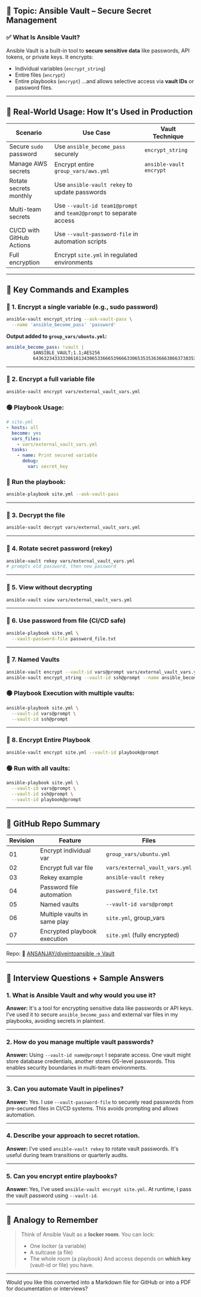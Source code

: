 ## 🔐 Topic: Ansible Vault – Secure Secret Management

### ✅ What Is Ansible Vault?

Ansible Vault is a built-in tool to **secure sensitive data** like passwords, API tokens, or private keys.
It encrypts:

* Individual variables (`encrypt_string`)
* Entire files (`encrypt`)
* Entire playbooks (`encrypt`)
  …and allows selective access via **vault IDs** or password files.

---

## 💼 Real-World Usage: How It's Used in Production

| Scenario                  | Use Case                                                            | Vault Technique         |
| ------------------------- | ------------------------------------------------------------------- | ----------------------- |
| Secure `sudo` password    | Use `ansible_become_pass` securely                                  | `encrypt_string`        |
| Manage AWS secrets        | Encrypt entire `group_vars/aws.yml`                                 | `ansible-vault encrypt` |
| Rotate secrets monthly    | Use `ansible-vault rekey` to update passwords                       |                         |
| Multi-team secrets        | Use `--vault-id team1@prompt` and `team2@prompt` to separate access |                         |
| CI/CD with GitHub Actions | Use `--vault-password-file` in automation scripts                   |                         |
| Full encryption           | Encrypt `site.yml` in regulated environments                        |                         |

---

## 🧪 Key Commands and Examples

### 🔹 1. Encrypt a single variable (e.g., sudo password)

```bash
ansible-vault encrypt_string --ask-vault-pass \
  --name 'ansible_become_pass' 'password'
```

**Output added to `group_vars/ubuntu.yml`:**

```yaml
ansible_become_pass: !vault |
          $ANSIBLE_VAULT;1.1;AES256
          64363234333338616134306533666539666330653535363666386637383533353335376435323432
```

---

### 🔹 2. Encrypt a full variable file

```bash
ansible-vault encrypt vars/external_vault_vars.yml
```

### 🟢 Playbook Usage:

```yaml
# site.yml
- hosts: all
  become: yes
  vars_files:
    - vars/external_vault_vars.yml
  tasks:
    - name: Print secured variable
      debug:
        var: secret_key
```

### 🔹 Run the playbook:

```bash
ansible-playbook site.yml --ask-vault-pass
```

---

### 🔹 3. Decrypt the file

```bash
ansible-vault decrypt vars/external_vault_vars.yml
```

---

### 🔹 4. Rotate secret password (rekey)

```bash
ansible-vault rekey vars/external_vault_vars.yml
# prompts old password, then new password
```

---

### 🔹 5. View without decrypting

```bash
ansible-vault view vars/external_vault_vars.yml
```

---

### 🔹 6. Use password from file (CI/CD safe)

```bash
ansible-playbook site.yml \
  --vault-password-file password_file.txt
```

---

### 🔹 7. Named Vaults

```bash
ansible-vault encrypt --vault-id vars@prompt vars/external_vault_vars.yml
ansible-vault encrypt_string --vault-id ssh@prompt --name ansible_become_pass 'password'
```

### 🟢 Playbook Execution with multiple vaults:

```bash
ansible-playbook site.yml \
  --vault-id vars@prompt \
  --vault-id ssh@prompt
```

---

### 🔹 8. Encrypt Entire Playbook

```bash
ansible-vault encrypt site.yml --vault-id playbook@prompt
```

### 🟢 Run with all vaults:

```bash
ansible-playbook site.yml \
  --vault-id vars@prompt \
  --vault-id ssh@prompt \
  --vault-id playbook@prompt
```

---

## 📘 GitHub Repo Summary

| Revision | Feature                      | Files                          |
| -------- | ---------------------------- | ------------------------------ |
| 01       | Encrypt individual var       | `group_vars/ubuntu.yml`        |
| 02       | Encrypt full var file        | `vars/external_vault_vars.yml` |
| 03       | Rekey example                | `ansible-vault rekey`          |
| 04       | Password file automation     | `password_file.txt`            |
| 05       | Named vaults                 | `--vault-id vars@prompt`       |
| 06       | Multiple vaults in same play | `site.yml`, group\_vars        |
| 07       | Encrypted playbook execution | `site.yml` (fully encrypted)   |

Repo:
📂 [ANSANJAY/diveintoansible → Vault](https://github.com/ANSANJAY/diveintoansible/tree/master/Ansible%20Playbooks%2C%20Deep%20Dive/Vault)

---

## 🎯 Interview Questions + Sample Answers

### 1. What is Ansible Vault and why would you use it?

**Answer:** It's a tool for encrypting sensitive data like passwords or API keys. I’ve used it to secure `ansible_become_pass` and external var files in my playbooks, avoiding secrets in plaintext.

---

### 2. How do you manage multiple vault passwords?

**Answer:** Using `--vault-id name@prompt` I separate access. One vault might store database credentials, another stores OS-level passwords. This enables security boundaries in multi-team environments.

---

### 3. Can you automate Vault in pipelines?

**Answer:** Yes. I use `--vault-password-file` to securely read passwords from pre-secured files in CI/CD systems. This avoids prompting and allows automation.

---

### 4. Describe your approach to secret rotation.

**Answer:** I’ve used `ansible-vault rekey` to rotate vault passwords. It's useful during team transitions or quarterly audits.

---

### 5. Can you encrypt entire playbooks?

**Answer:** Yes, I’ve used `ansible-vault encrypt site.yml`. At runtime, I pass the vault password using `--vault-id`.

---

## 🧠 Analogy to Remember

> Think of Ansible Vault as a **locker room**. You can lock:
>
> * One locker (a variable)
> * A suitcase (a file)
> * The whole room (a playbook)
>   And access depends on **which key** (vault-id or file) you have.

---

Would you like this converted into a Markdown file for GitHub or into a PDF for documentation or interviews?

